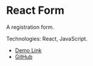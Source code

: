 # React Form

A registration form.

Technologies: React, JavaScript.

- [Demo Link](https://oleksusov.github.io/react_form/)
- [GitHub](https://github.com/oleksusov/react_form/tree/develop)
